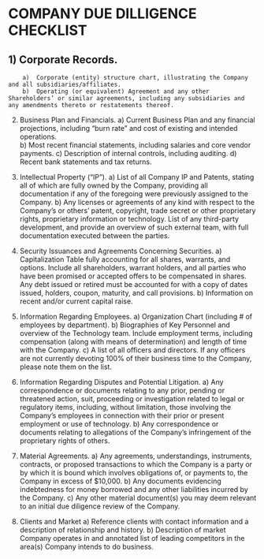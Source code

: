 
# COMPANY DUE DILLIGENCE CHECKLIST


## 1)	Corporate Records. 		a)	Corporate (entity) structure chart, illustrating the Company and all subsidiaries/affiliates. 		b)	Operating (or equivalent) Agreement and any other Shareholders’ or similar agreements, including any subsidiaries and any amendments thereto or restatements thereof. 2)	Business Plan and Financials. a)	Current Business Plan and any financial projections, including “burn rate” and cost of existing and intended operations.  b)	Most recent financial statements, including salaries and core vendor payments. c)	Description of internal controls, including auditing.d)	Recent bank statements and tax returns.3)	Intellectual Property (“IP”). a)	List of all Company IP and Patents, stating all of which are fully owned by the Company, providing all documentation if any of the foregoing were previously assigned to the Company. b)	Any licenses or agreements of any kind with respect to the Company’s or others’ patent, copyright, trade secret or other proprietary rights, proprietary information or technology. List of any third-party development, and provide an overview of such external team, with full documentation executed between the parties. 4)	Security Issuances and Agreements Concerning Securities. a)	Capitalization Table fully accounting for all shares, warrants, and options. Include all shareholders, warrant holders, and all parties who have been promised or accepted offers to be compensated in shares. Any debt issued or retired must be accounted for with a copy of dates issued, holders, coupon, maturity, and call provisions. b)	Information on recent and/or current capital raise. 5)	Information Regarding Employees. a)	Organization Chart (including # of employees by department). b)	Biographies of Key Personnel and overview of the Technology team. Include employment terms, including compensation (along with means of determination) and length of time with the Company.c)	A list of all officers and directors. If any officers are not currently devoting 100% of their business time to the Company, please note them on the list. 6)	Information Regarding Disputes and Potential Litigation. a)	Any correspondence or documents relating to any prior, pending or threatened action, suit, proceeding or investigation related to legal or regulatory items, including, without limitation, those involving the Company’s employees in connection with their prior or present employment or use of technology. b)	Any correspondence or documents relating to allegations of the Company’s infringement of the proprietary rights of others. 7)	Material Agreements. a)	Any agreements, understandings, instruments, contracts, or proposed transactions to which the Company is a party or by which it is bound which involves obligations of, or payments to, the Company in excess of $10,000. b)	Any documents evidencing indebtedness for money borrowed and any other liabilities incurred by the Company. c)	Any other material document(s) you may deem relevant to an initial due diligence review of the Company. 8)	Clients and Marketa)	Reference clients with contact information and a description of relationship and history.b)	Description of market Company operates in and annotated list of leading competitors in the area(s) Company intends to do business. 
